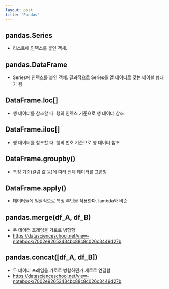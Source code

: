 ```yaml
---
layout: post
title: "Pandas"
---
```

## pandas.Series
- 리스트에 인덱스를 붙인 객체.

## pandas.DataFrame
- Series에 인덱스를 붙인 객체. 결과적으로 Series를 열 데이터로 갖는 테이블 형태가 됨

## DataFrame.loc[]
- 행 데이터를 참조할 때. 행의 인덱스 기준으로 행 데이터 참조

## DataFrame.iloc[]
- 행 데이터를 참조할 때. 행의 번호 기준으로 행 데이터 참조

## DataFrame.groupby()
- 특정 기준(컬럼 값 등)에 따라 전체 데이터를 그룹핑

## DataFrame.apply()
- 데이터들에 일괄적으로 특정 루틴을 적용한다. lambda와 비슷

## pandas.merge(df_A, df_B)
- 두 데이터 프레임을 가로로 병합함
- <https://datascienceschool.net/view-notebook/7002e92653434bc88c8c026c3449d27b>

## pandas.concat([df_A, df_B])
- 두 데이터 프레임을 가로로 병합하던가 세로로 연결함
- <https://datascienceschool.net/view-notebook/7002e92653434bc88c8c026c3449d27b>
